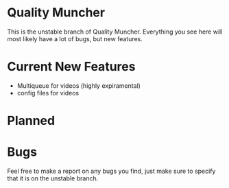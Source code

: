 # Quality Muncher

This is the unstable branch of Quality Muncher. Everything you see here will most likely have a lot of bugs, but new features.

# Current New Features

 - Multiqueue for videos (highly expiramental)
 - config files for videos

# Planned


# Bugs

Feel free to make a report on any bugs you find, just make sure to specify that it is on the unstable branch.